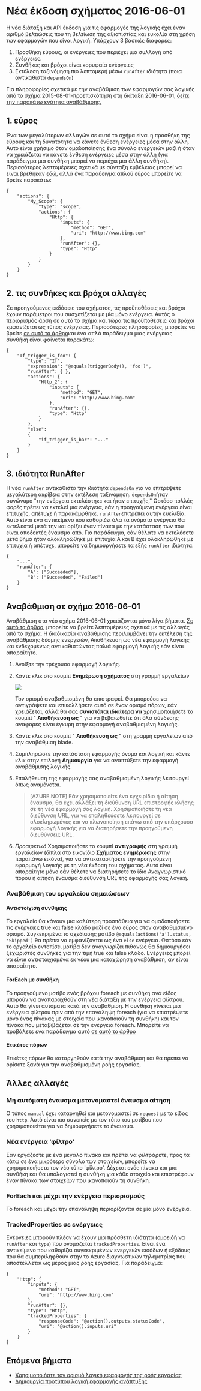 <properties 
    pageTitle="Νέα έκδοση σχήματος 2016-06-01 | Microsoft Azure" 
    description="Μάθετε πώς να συντάξετε τον ορισμό JSON για την πιο πρόσφατη έκδοση της λογικής εφαρμογών" 
    authors="jeffhollan" 
    manager="dwrede" 
    editor="" 
    services="logic-apps" 
    documentationCenter=""/>

<tags
    ms.service="logic-apps"
    ms.workload="integration"
    ms.tgt_pltfrm="na"
    ms.devlang="na"
    ms.topic="article"
    ms.date="07/25/2016"
    ms.author="jehollan"/>
    
# <a name="new-schema-version-2016-06-01"></a>Νέα έκδοση σχήματος 2016-06-01

Η νέα διάταξη και API έκδοση για τις εφαρμογές της λογικής έχει έναν αριθμό βελτιώσεις που τη βελτίωση της αξιοπιστίας και ευκολία στη χρήση των εφαρμογών που είναι λογική. Υπάρχουν 3 βασικές διαφορές:

1. Προσθήκη εύρους, οι ενέργειες που περιέχει μια συλλογή από ενέργειες.
1. Συνθήκες και βρόχοι είναι κορυφαία ενέργειες
1. Εκτέλεση ταξινόμηση πιο λεπτομερή μέσω `runAfter` ιδιότητα (ποια αντικαθιστά `dependsOn`)

Για πληροφορίες σχετικά με την αναβάθμιση των εφαρμογών σας λογικής από το σχήμα 2015-08-01-προεπισκόπηση στη διάταξη 2016-06-01, [δείτε την παρακάτω ενότητα αναβάθμισης.](#upgrading-to-2016-06-01-schema)


## <a name="1-scopes"></a>1. εύρος

Ένα των μεγαλύτερων αλλαγών σε αυτό το σχήμα είναι η προσθήκη της εύρους και τη δυνατότητα να κάνετε ένθεση ενέργειες μέσα στην άλλη.  Αυτό είναι χρήσιμο όταν ομαδοποίησης ένα σύνολο ενεργειών μαζί ή όταν να χρειάζεται να κάνετε ένθεση ενέργειες μέσα στην άλλη (για παράδειγμα μια συνθήκη μπορεί να περιέχει μια άλλη συνθήκη).  Περισσότερες λεπτομέρειες σχετικά με σύνταξη εμβέλειας μπορεί να είναι βρέθηκαν [εδώ](app-service-logic-loops-and-scopes.md), αλλά ένα παράδειγμα απλού εύρος μπορείτε να βρείτε παρακάτω:


```
{
    "actions": {
        "My_Scope": {
            "type": "scope",
            "actions": {                
                "Http": {
                    "inputs": {
                        "method": "GET",
                        "uri": "http://www.bing.com"
                    },
                    "runAfter": {},
                    "type": "Http"
                }
            }
        }
    }
}
```

## <a name="2-conditions-and-loops-changes"></a>2. τις συνθήκες και βρόχοι αλλαγές

Σε προηγούμενες εκδόσεις του σχήματος, τις προϋποθέσεις και βρόχοι έχουν παράμετροι που συσχετίζεται με μία μόνο ενέργεια.  Αυτός ο περιορισμός άρση σε αυτό το σχήμα και τώρα τις προϋποθέσεις και βρόχοι εμφανίζεται ως τύπος ενέργειας.  Περισσότερες πληροφορίες, μπορείτε να βρείτε [σε αυτό το άρθρο](app-service-logic-loops-and-scopes.md)και ένα απλό παράδειγμα μιας ενέργειας συνθήκη είναι φαίνεται παρακάτω:

```
{
    "If_trigger_is_foo": {
        "type": "If",
        "expression": "@equals(triggerBody(), 'foo')",
        "runAfter": { },
        "actions": {
            "Http_2": {
                "inputs": {
                    "method": "GET",
                    "uri": "http://www.bing.com"
                },
                "runAfter": {},
                "type": "Http"
            }
        },
        "else": 
        {
            "if_trigger_is_bar": "..."
        }      
    }
}
```

## <a name="3-runafter-property"></a>3. ιδιότητα RunAfter

Η νέα `runAfter` αντικαθιστά την ιδιότητα `dependsOn` για να επιτρέψετε μεγαλύτερη ακρίβεια στην εκτέλεση ταξινόμηση.  `dependsOn`ήταν συνώνυμο "την ενέργεια εκτελέστηκε και ήταν επιτυχής," Ωστόσο πολλές φορές πρέπει να εκτελεί μια ενέργεια, εάν η προηγούμενη ενέργεια είναι επιτυχής, απέτυχε ή παρακάμφθηκε.  `runAfter`επιτρέπει αυτήν ευελιξία.  Αυτό είναι ένα αντικείμενο που καθορίζει όλα τα ονόματα ενέργεια θα εκτελεστεί μετά την και ορίζει έναν πίνακα με την κατάσταση των που είναι αποδεκτές έναυσμα από.  Για παράδειγμα, εάν θέλατε να εκτελέσετε μετά βήμα ήταν ολοκληρώθηκε με επιτυχία A και B έχει ολοκληρώθηκε με επιτυχία ή απέτυχε, μπορείτε να δημιουργήσετε τα εξής `runAfter` ιδιότητα:

```
{
    "...",
    "runAfter": {
        "A": ["Succeeded"],
        "B": ["Succeeded", "Failed"]
    }
}
```

## <a name="upgrading-to-2016-06-01-schema"></a>Αναβάθμιση σε σχήμα 2016-06-01

Αναβάθμιση στο νέο σχήμα 2016-06-01 χρειάζονται μόνο λίγα βήματα.  [Σε αυτό το άρθρο](app-service-logic-schema-2016-04-01.md), μπορείτε να βρείτε λεπτομέρειες σχετικά με τις αλλαγές από το σχήμα.  Η διαδικασία αναβάθμισης περιλαμβάνει την εκτέλεση της αναβάθμισης δέσμης ενεργειών, Αποθήκευση ως νέα εφαρμογή λογικής και ενδεχομένως αντικαθιστώντας παλιά εφαρμογή λογικής εάν είναι απαραίτητο.

1. Ανοίξτε την τρέχουσα εφαρμογή λογικής.
1. Κάντε κλικ στο κουμπί **Ενημέρωση σχήματος** στη γραμμή εργαλείων
   
    ![][1]
   
    Τον ορισμό αναβαθμισμένη θα επιστραφεί.  Θα μπορούσε να αντιγράψετε και επικολλήσετε αυτό σε έναν ορισμό πόρων, εάν χρειάζεται, αλλά θα σας **συνιστάται ιδιαίτερα να** χρησιμοποιήσετε το κουμπί " **Αποθήκευση ως** " για να βεβαιωθείτε ότι όλα σύνδεσης αναφορές είναι έγκυρη στην εφαρμογή αναβαθμισμένη λογικής.
1. Κάντε κλικ στο κουμπί " **Αποθήκευση ως** " στη γραμμή εργαλείων από την αναβάθμιση blade.
1. Συμπληρώστε την κατάσταση εφαρμογής όνομα και λογική και κάντε κλικ στην επιλογή **Δημιουργία** για να αναπτύξετε την εφαρμογή αναβάθμισης λογικής.
1. Επαλήθευση της εφαρμογής σας αναβαθμισμένη λογικής λειτουργεί όπως αναμένεται.

    >[AZURE.NOTE] Εάν χρησιμοποιείτε ένα εγχειρίδιο ή αίτηση έναυσμα, θα έχει αλλάξει τη διεύθυνση URL επιστροφής κλήσης σε τη νέα εφαρμογή σας λογική.  Χρησιμοποιήστε τη νέα διεύθυνση URL, για να επαληθεύσετε λειτουργεί σε ολοκληρωμένες και να κλωνοποίηση επάνω από την υπάρχουσα εφαρμογή λογικής για να διατηρήσετε την προηγούμενη διευθύνσεις URL.

1. *Προαιρετικό* Χρησιμοποιήστε το κουμπί **αντιγραφής** στη γραμμή εργαλείων (δίπλα στο εικονίδιο **Σχήματος ενημέρωσης** στην παραπάνω εικόνα), για να αντικαταστήσετε την προηγούμενη εφαρμογή λογικής με τη νέα έκδοση του σχήματος.  Αυτό είναι απαραίτητο μόνο εάν θέλετε να διατηρήσετε το ίδιο Αναγνωριστικό πόρου ή αίτηση έναυσμα διεύθυνση URL της εφαρμογής σας λογική.

### <a name="upgrade-tool-notes"></a>Αναβάθμιση του εργαλείου σημειώσεων

#### <a name="condition-mapping"></a>Αντιστοίχιση συνθήκης

Το εργαλείο θα κάνουν μια καλύτερη προσπάθεια για να ομαδοποιήσετε τις ενέργειες true και false κλάδο μαζί σε ένα εύρος στον αναβαθμισμένο ορισμό.  Συγκεκριμένα το σχεδίασης μοτίβο `@equals(actions('a').status, 'Skipped')` θα πρέπει να εμφανίζονται ως ένα `else` ενέργεια.  Ωστόσο εάν το εργαλείο εντοπίσει μοτίβα δεν αναγνωρίζει πιθανώς θα δημιουργήσει ξεχωριστές συνθήκες για την τιμή true και false κλάδο.  Ενέργειες μπορεί να είναι αντιστοιχισμένα εκ νέου μια καταχώρηση αναβάθμιση, αν είναι απαραίτητο.

#### <a name="foreach-with-condition"></a>ForEach με συνθήκη
  
Το προηγούμενο μοτίβο ενός βρόχου foreach με συνθήκη ανά είδος μπορούν να αναπαραχθούν στη νέα διάταξη με την ενέργεια φίλτρου.  Αυτό θα γίνει αυτόματα κατά την αναβάθμιση.  Η συνθήκη γίνεται μια ενέργεια φίλτρου πριν από την επανάληψη foreach (για να επιστρέψετε μόνο ένας πίνακας με στοιχεία που ικανοποιούν τη συνθήκη) και τον πίνακα που μεταβιβάζεται σε την ενέργεια foreach.  Μπορείτε να προβάλετε ένα παράδειγμα αυτό [σε αυτό το άρθρο](app-service-logic-loops-and-scopes.md)

#### <a name="resource-tags"></a>Ετικέτες πόρων

Ετικέτες πόρων θα καταργηθούν κατά την αναβάθμιση και θα πρέπει να ορίσετε ξανά για την αναβαθμισμένη ροής εργασίας.

## <a name="other-changes"></a>Άλλες αλλαγές

### <a name="manual-trigger-renamed-to-request-trigger"></a>Μη αυτόματη έναυσμα μετονομαστεί έναυσμα αίτηση

Ο τύπος `manual` έχει καταργηθεί και μετονομαστεί σε `request` με το είδος του `http`.  Αυτό είναι πιο συνεπείς με τον τύπο του μοτίβου που χρησιμοποιείται για να δημιουργήσετε το έναυσμα.

### <a name="new-filter-action"></a>Νέα ενέργεια 'φίλτρο'

Εάν εργάζεστε με ένα μεγάλο πίνακα και πρέπει να φιλτράρετε, προς τα κάτω σε ένα μικρότερο σύνολο των στοιχείων, μπορείτε να χρησιμοποιήσετε τον νέο τύπο 'φίλτρο'.  Δέχεται ενός πίνακα και μια συνθήκη και θα υπολογιστεί η συνθήκη για κάθε στοιχείο και επιστρέφουν έναν πίνακα των στοιχείων που ικανοποιούν τη συνθήκη.

### <a name="foreach-and-until-action-restrictions"></a>ForEach και μέχρι την ενέργεια περιορισμούς

Το foreach και μέχρι την επανάληψη περιορίζονται σε μία μόνο ενέργεια.

### <a name="trackedproperties-on-actions"></a>TrackedProperties σε ενέργειες

Ενέργειες μπορούν πλέον να έχουν μια πρόσθετη ιδιότητα (ομοειδή να `runAfter` και `type`) που ονομάζεται `trackedProperties`.  Είναι ένα αντικείμενο που καθορίζει συγκεκριμένων ενεργειών εισόδων ή εξόδους που θα συμπεριληφθούν στην το Azure διαγνωστικών τηλεμετρίας που αποστέλλεται ως μέρος μιας ροής εργασίας.  Για παράδειγμα:

```
{                
    "Http": {
        "inputs": {
            "method": "GET",
            "uri": "http://www.bing.com"
        },
        "runAfter": {},
        "type": "Http",
        "trackedProperties": {
            "responseCode": "@action().outputs.statusCode",
            "uri": "@action().inputs.uri"
        }
    }
}
```

## <a name="next-steps"></a>Επόμενα βήματα
- [Χρησιμοποιήστε τον ορισμό λογική εφαρμογής της ροής εργασίας](app-service-logic-author-definitions.md)
- [Δημιουργία προτύπου λογική εφαρμογής ανάπτυξης](app-service-logic-create-deploy-template.md)


<!-- Image references -->
[1]: ./media/app-service-logic-schema-2016-04-01/upgradeButton.png
